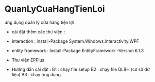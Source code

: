 # QuanLyCuaHangTienLoi
ứng dụng quản lý cửa hàng tiện lợi

- cài đặt thêm các thư viện :

- interaction : 
Install-Package System.Windows.Interactivity.WPF
- entity framework : 
Install-Package EntityFramework -Version 6.1.3
- Thư viện EPPlus

- Hướng dẫn cài đặt :
B1 : chạy file setup
B2 : chạy file QLBH (cơ sở dữ liệu)
B3 : chạy ứng dụng
